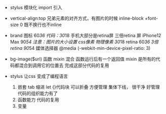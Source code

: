 - stylus 模块化
    import 引入
- vertical-align:top
    兄弟元素的对齐方式，有图片的时候
    inline-block +font-size 0 既不换行也不inline

- brand 图标 60*36
代码：30*18  手机大部分是retina屏
    三倍retina 屏 iPhone12 Max  90*54
    注意：图片的大小设置
    css像素 物理像素 30*18
    retina  60*36
    3倍retina   90*54
    媒体选择器
    @media (-webkit-min-device-pixel-ratio: 3)
- bg-image($url) 函数  mixin 混合
函数运行后有一个返回值
mixin 是所有的代码都混合到调用它的位置去
完成这部分代码的复用

- stylus 让css 变成了编程语言
    1. 嵌套 tab 缩进 let  {}代码块  可以折叠   方便管理 
    集体下线， 很干净 好管理  代码的组织能力有了
    2. 函数能力  代码的复用
    3. 变量
